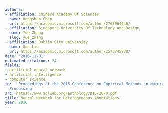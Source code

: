 ```yaml
---
authors:
- affiliation: Chinese Academy Of Sciences
  name: Hongshen Chen
  url: https://academic.microsoft.com/author/2767964646/
- affiliation: Singapore University Of Technology And Design
  name: Yue Zhang
  slug: yue_zhang
- affiliation: Dublin City University
  name: Qun Liu
  url: https://academic.microsoft.com/author/2573745738/
date: '2016-11-01'
estimated_citations: 24
fields:
- artificial neural network
- artificial intelligence
- computer science
in: ' Proceedings of the 2016 Conference on Empirical Methods in Natural Language
  Processing '
src: https://www.aclweb.org/anthology/D16-1070.pdf
title: Neural Network for Heterogeneous Annotations.
year: 2016
---
```

